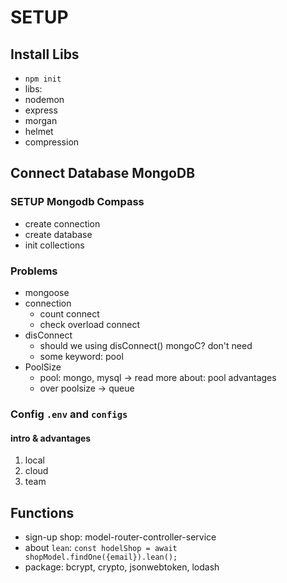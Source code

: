 # SETUP

## Install Libs

- `npm init`
- libs:
- nodemon
- express
- morgan
- helmet
- compression

## Connect Database MongoDB

### SETUP Mongodb Compass

- create connection
- create database
- init collections

### Problems

- mongoose
- connection
  - count connect
  - check overload connect
- disConnect
  - should we using disConnect() mongoC? don't need
  - some keyword: pool
- PoolSize
  - pool: mongo, mysql → read more about: pool advantages
  - over poolsize → queue

### Config `.env` and `configs`

#### intro & advantages

1. local
2. cloud
3. team

## Functions

- sign-up shop: model-router-controller-service
- about `lean`: `const hodelShop = await shopModel.findOne({email}).lean();`
- package: bcrypt, crypto, jsonwebtoken, lodash
